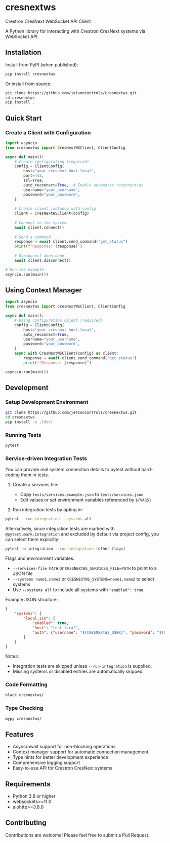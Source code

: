 # cresnextws

Crestron CresNext WebSocket API Client

A Python library for interacting with Crestron CresNext systems via WebSocket API.

## Installation

Install from PyPI (when published):

```bash
pip install cresnextws
```

Or install from source:

```bash
git clone https://github.com/jetsoncontrols/cresnextws.git
cd cresnextws
pip install .
```

## Quick Start

### Create a Client with Configuration

```python
import asyncio
from cresnextws import CresNextWSClient, ClientConfig

async def main():
    # Create configuration (required)
    config = ClientConfig(
        host="your-cresnext-host.local",
        port=443,
        ssl=True,
        auto_reconnect=True,  # Enable automatic reconnection
        username="your_username",
        password="your_password",
    )
    
    # Create client instance with config
    client = CresNextWSClient(config)
    
    # Connect to the system
    await client.connect()
    
    # Send a command
    response = await client.send_command("get_status")
    print(f"Response: {response}")
    
    # Disconnect when done
    await client.disconnect()

# Run the example
asyncio.run(main())
```

## Using Context Manager

```python
import asyncio
from cresnextws import CresNextWSClient, ClientConfig

async def main():
    # Using configuration object (required)
    config = ClientConfig(
        host="your-cresnext-host.local",
        auto_reconnect=True,
        username="your_username",
        password="your_password",
    )
    async with CresNextWSClient(config) as client:
        response = await client.send_command("get_status")
        print(f"Response: {response}")

asyncio.run(main())
```

## Development

### Setup Development Environment

```bash
git clone https://github.com/jetsoncontrols/cresnextws.git
cd cresnextws
pip install -e .[dev]
```

### Running Tests

```bash
pytest
```

### Service-driven Integration Tests

You can provide real system connection details to pytest without hard-coding them in tests.

1) Create a services file:
     - Copy `tests/services.example.json` to `tests/services.json`
     - Edit values or set environment variables referenced by `${VARS}`

2) Run integration tests by opting in:

```bash
pytest --run-integration --systems all
```

Alternatively, since integration tests are marked with `@pytest.mark.integration` and excluded by default via project config, you can select them explicitly:

```bash
pytest -m integration --run-integration [other flags]
```

Flags and environment variables:
- `--services-file PATH` or `CRESNEXTWS_SERVICES_FILE=PATH` to point to a JSON file
- `--systems name1,name2` or `CRESNEXTWS_SYSTEMS=name1,name2` to select systems
- Use `--systems all` to include all systems with `"enabled": true`

Example JSON structure:

```json
{
    "systems": {
        "local_sim": {
            "enabled": true,
            "host": "test.local",
            "auth": {"username": "${CRESNEXTWS_USER}", "password": "${CRESNEXTWS_PASS}"}
        }
    }
}
```

Notes:
- Integration tests are skipped unless `--run-integration` is supplied.
- Missing systems or disabled entries are automatically skipped.

### Code Formatting

```bash
black cresnextws/
```

### Type Checking

```bash
mypy cresnextws/
```

## Features

- Async/await support for non-blocking operations
- Context manager support for automatic connection management
- Type hints for better development experience
- Comprehensive logging support
- Easy-to-use API for Crestron CresNext systems

## Requirements

- Python 3.8 or higher
- websockets>=11.0
- aiohttp>=3.8.0

## Contributing

Contributions are welcome! Please feel free to submit a Pull Request.
